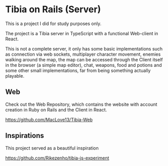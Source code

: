 # Tibia on Rails (Server)

This is a project I did for study purposes only.

The project is a Tibia server in TypeScript with a functional Web-client in React.

This is not a complete server, it only has some basic implementations such as connection via web sockets, multiplayer character movement, enemies walking around the map, the map can be accessed through the Client itself in the browser (a simple map editor), chat, weapons, food and potions and some other small implementations, far from being something actually playable.

## Web
Check out the Web Repository, which contains the website with account creation in Ruby on Rails and the Client in React.

https://github.com/MacLove13/Tibia-Web

## Inspirations
This project served as a beautiful inspiration

https://github.com/Rikezenho/tibia-js-experiment
